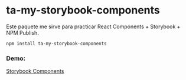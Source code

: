 # ta-my-storybook-components

Este paquete me sirve para practicar React Components + Storybook + NPM Publish.

```
npm install ta-my-storybook-components
```

### Demo:

[Storybook Components](https://tomychi.github.io/storybook-components/?path=/story/ui-mylabel--basic)
